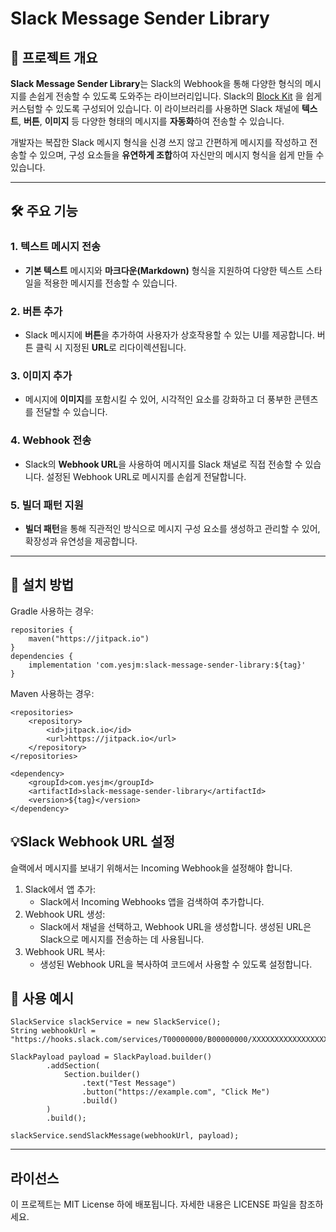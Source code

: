 # Slack Message Sender Library

## 📜 프로젝트 개요

**Slack Message Sender Library**는 Slack의 Webhook을 통해 다양한 형식의 메시지를 손쉽게 전송할 수 있도록 도와주는 라이브러리입니다.
Slack의 [Block Kit](https://api.slack.com/block-kit) 을 쉽게 커스텀할 수 있도록 구성되어 있습니다.
이 라이브러리를 사용하면 Slack 채널에 **텍스트**, **버튼**, **이미지** 등 다양한 형태의 메시지를 **자동화**하여 전송할 수 있습니다.

개발자는 복잡한 Slack 메시지 형식을 신경 쓰지 않고 간편하게 메시지를 작성하고 전송할 수 있으며, 구성 요소들을 **유연하게 조합**하여 자신만의 메시지 형식을 쉽게 만들 수 있습니다.

---

## 🛠️ 주요 기능

### 1. 텍스트 메시지 전송
- **기본 텍스트** 메시지와 **마크다운(Markdown)** 형식을 지원하여 다양한 텍스트 스타일을 적용한 메시지를 전송할 수 있습니다.

### 2. 버튼 추가
- Slack 메시지에 **버튼**을 추가하여 사용자가 상호작용할 수 있는 UI를 제공합니다. 버튼 클릭 시 지정된 **URL**로 리다이렉션됩니다.

### 3. 이미지 추가
- 메시지에 **이미지**를 포함시킬 수 있어, 시각적인 요소를 강화하고 더 풍부한 콘텐츠를 전달할 수 있습니다.

### 4. Webhook 전송
- Slack의 **Webhook URL**을 사용하여 메시지를 Slack 채널로 직접 전송할 수 있습니다. 설정된 Webhook URL로 메시지를 손쉽게 전달합니다.

### 5. 빌더 패턴 지원
- **빌더 패턴**을 통해 직관적인 방식으로 메시지 구성 요소를 생성하고 관리할 수 있어, 확장성과 유연성을 제공합니다.

---

## 🚀 설치 방법
Gradle 사용하는 경우:
```
repositories {
    maven("https://jitpack.io")
}
dependencies {
    implementation 'com.yesjm:slack-message-sender-library:${tag}'
}
```

Maven 사용하는 경우:
```
<repositories>
    <repository>
        <id>jitpack.io</id>
        <url>https://jitpack.io</url>
    </repository>
</repositories>

<dependency>
    <groupId>com.yesjm</groupId>
    <artifactId>slack-message-sender-library</artifactId>
    <version>${tag}</version>
</dependency>
```
## 💡Slack Webhook URL 설정
슬랙에서 메시지를 보내기 위해서는 Incoming Webhook을 설정해야 합니다. 

1. Slack에서 앱 추가:
    - Slack에서 Incoming Webhooks 앱을 검색하여 추가합니다.
2. Webhook URL 생성:
    - Slack에서 채널을 선택하고, Webhook URL을 생성합니다. 생성된 URL은 Slack으로 메시지를 전송하는 데 사용됩니다.
3. Webhook URL 복사:
    - 생성된 Webhook URL을 복사하여 코드에서 사용할 수 있도록 설정합니다.

## 🔧 사용 예시
```
SlackService slackService = new SlackService();
String webhookUrl = "https://hooks.slack.com/services/T00000000/B00000000/XXXXXXXXXXXXXXXXXXXXXXXX";

SlackPayload payload = SlackPayload.builder()
        .addSection(
            Section.builder()
                .text("Test Message")
                .button("https://example.com", "Click Me")
                .build()
        )
        .build();

slackService.sendSlackMessage(webhookUrl, payload);
```
---
## 라이선스
이 프로젝트는 MIT License 하에 배포됩니다. 자세한 내용은 LICENSE 파일을 참조하세요.
